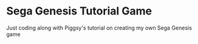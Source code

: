 # Sega Genesis Tutorial Game

Just coding along with Piggsy's tutorial on creating my own Sega Genesis game